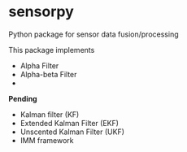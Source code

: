# sensorpy
Python package for sensor data fusion/processing

This package implements
* Alpha Filter
* Alpha-beta Filter
* 
**Pending**
* Kalman filter (KF)
* Extended Kalman Filter (EKF)
* Unscented Kalman Filter (UKF)
* IMM framework
